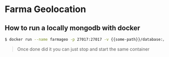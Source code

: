 # Farma Geolocation

## How to run a locally mongodb with docker

```bash
$ docker run --name farmageo -p 27017:27017 -v {{some-path}}/database:/data/db mongo
```

> Once done did it you can just stop and start the same container
